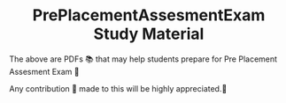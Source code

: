 <h1 align="center"> <strong>  PrePlacementAssesmentExam Study Material  </strong> </h1>


The above are PDFs 📚 that may help students prepare for Pre Placement Assesment Exam 📝


Any contribution 🎯 made to this will be highly appreciated.💯
